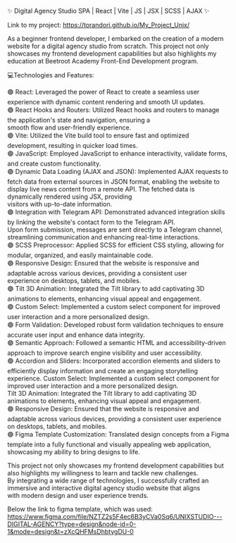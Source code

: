 ✨ Digital Agency Studio SPA | React | Vite | JS | JSX | SCSS | AJAX ✨
 
Link to my project: https://torandori.github.io/My_Project_Unix/

As a beginner frontend developer, I embarked on the creation of a modern website for a digital agency studio from scratch. 
This project not only showcases my frontend development capabilities but also highlights my education at Beetroot Academy 
Front-End Development program. 

💻Technologies and Features:

🟣 React: Leveraged the power of React to create a seamless user experience with dynamic content rendering and smooth UI updates.  
🟣 React Hooks and Routers: Utilized React hooks and routers to manage the application's state and navigation, ensuring a  
   smooth flow and user-friendly experience.  
🟣 Vite: Utilized the Vite build tool to ensure fast and optimized development, resulting in quicker load times.  
🟣 JavaScript: Employed JavaScript to enhance interactivity, validate forms, and create custom functionality.  
🟣 Dynamic Data Loading (AJAX and JSON): Implemented AJAX requests to fetch data from external sources in JSON format, 
  enabling the website to display live news content from a remote API. The fetched data is dynamically rendered using JSX, providing  
  visitors with up-to-date information.  
🟣 Integration with Telegram API: Demonstrated advanced integration skills by linking the website's contact form to the Telegram API.  
    Upon form submission, messages are sent directly to a Telegram channel, streamlining communication and enhancing real-time interactions.  
🟣 SCSS Preprocessor: Applied SCSS for efficient CSS styling, allowing for modular, organized, and easily maintainable code.  
🟣 Responsive Design: Ensured that the website is responsive and adaptable across various devices, providing a consistent user   
  experience on desktops, tablets, and mobiles.  
🟣 Tilt 3D Animation: Integrated the Tilt library to add captivating 3D animations to elements, enhancing visual appeal and engagement.  
🟣 Custom Select: Implemented a custom select component for improved user interaction and a more personalized design.  
🟣 Form Validation: Developed robust form validation techniques to ensure accurate user input and enhance data integrity.  
🟣 Semantic Approach: Followed a semantic HTML and accessibility-driven approach to improve search engine visibility and user accessibility.  
🟣 Accordion and Sliders: Incorporated accordion elements and sliders to efficiently display information and create an engaging storytelling  
    experience. Custom Select: Implemented a custom select component for improved user interaction and a more personalized design.  
    Tilt 3D Animation: Integrated the Tilt library to add captivating 3D animations to elements, enhancing visual appeal and engagement.  
🟣 Responsive Design: Ensured that the website is responsive and adaptable across various devices, providing a consistent user experience   
    on desktops, tablets, and mobiles.  
🟣 Figma Template Customization: Translated design concepts from a Figma template into a fully functional and visually appealing web application,  
    showcasing my ability to bring designs to life.  

This project not only showcases my frontend development capabilities but also highlights my willingness to learn and tackle new challenges.   
By integrating a wide range of technologies, I successfully crafted an immersive and interactive digital agency studio website that aligns   
with modern design and user experience trends.  

Below the link to figma template, which was used:  
https://www.figma.com/file/NZTZ2s5F4ec6B3yCVa0Sq6/UNIXSTUDIO---DIGITAL-AGENCY?type=design&node-id=0-1&mode=design&t=zXcQHFMsDhbtygDU-0  

